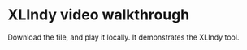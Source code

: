 # XLIndy video walkthrough

Download the file, and play it locally. It demonstrates the XLIndy tool. 
